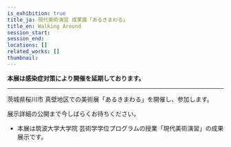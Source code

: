 ```yaml
---
is_exhibition: true
title_ja: 現代美術演習 成果展「あるきまわる」
title_en: Walking Around
session_start:
session_end:
locations: []
related_works: []
thumbnail:
---
```


**本展は感染症対策により開催を延期しております。**

---

茨城県桜川市 真壁地区での美術展「あるきまわる」を開催し、参加します。

展示詳細の公開まで今しばらくお待ちください。

- 本展は筑波大学大学院 芸術学学位プログラムの授業「現代美術演習」の成果展示です。
